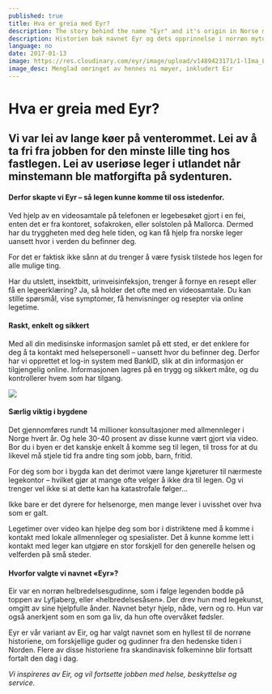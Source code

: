 ```yaml
---
published: true
title: Hva er greia med Eyr?
description: The story behind the name "Eyr" and it's origin in Norse mythology.
description: Historien bak navnet Eyr og dets opprinnelse i norrøn mytologi.
language: no
date: 2017-01-13
image: https://res.cloudinary.com/eyr/image/upload/v1489423171/1-lIma_Lenndfa30XaIPQ9iw_k4amqf.jpg
image_desc: Menglad omringet av hennes ni møyer, inkludert Eir
---
```


# Hva er greia med Eyr?


## Vi var lei av lange køer på venterommet. Lei av å ta fri fra jobben for den minste lille ting hos fastlegen. Lei av useriøse leger i utlandet når minstemann ble matforgifta på sydenturen. 

#### Derfor skapte vi Eyr – så legen kunne komme til oss istedenfor.

Ved hjelp av en videosamtale på telefonen er legebesøket gjort i en fei, enten det er fra kontoret, sofakroken, eller solstolen på Mallorca. Dermed har du tryggheten med deg hele tiden, og kan få hjelp fra norske leger uansett hvor i verden du befinner deg. 

For det er faktisk ikke sånn at du trenger å være fysisk tilstede hos legen for alle mulige ting. 

Har du utslett, insektbitt, urinveisinfeksjon, trenger å fornye en resept eller få en legeerklæring? Ja, så holder det ofte med en videosamtale. Du kan stille spørsmål, vise symptomer, få henvisninger og resepter via online legetime. 


#### Raskt, enkelt og sikkert
Med all din medisinske informasjon samlet på ett sted, er det enklere for deg å ta kontakt med helsepersonell – uansett hvor du befinner deg. Derfor har vi opprettet et log-in system med BankID, slik at din informasjon er tilgjengelig online. Informasjonen lagres på en trygg og sikkert måte, og du kontrollerer hvem som har tilgang. 


![](https://d2mxuefqeaa7sj.cloudfront.net/s_50B82B63D09C34DD71EA306B6B3102E2417F39195C55DD23CF97743E41919B1A_1502811196875_medical-563427_1920.jpg)


#### Særlig viktig i bygdene
Det gjennomføres rundt 14 millioner konsultasjoner med allmennleger i Norge hvert år. Og hele 30-40 prosent av disse kunne vært gjort via video. Bor du i byen er det kanskje enkelt å komme seg til legen, til tross for at du likevel må stjele tid fra andre ting som jobb, barn, fritid. 

For deg som bor i bygda kan det derimot være lange kjøreturer til nærmeste legekontor – hvilket gjør at mange ofte velger å ikke dra til legen. Og vi trenger vel ikke si at dette kan ha katastrofale følger… 

Ikke bare er det dyrere for helsenorge, men mange lever i uvisshet over hva som er galt. 

Legetimer over video kan hjelpe deg som bor i distriktene med å komme i kontakt med lokale allmennleger og spesialister. Det å kunne komme lett i kontakt med leger kan utgjøre en stor forskjell for den generelle helsen og velferden på små steder.


#### Hvorfor valgte vi navnet «Eyr»?
Eir var en norrøn helbredelsesgudinne, som i følge legenden bodde på toppen av Lyfjaberg, eller «helbredelsesåsen». Der drev hun med legekunst, omgitt av sine hjelpfulle ånder. Navnet betyr hjelp, nåde, vern og ro. Hun var også anerkjent som en som ga liv, da hun ofte overvåket fødsler.

Eyr er vår variant av Eir, og har valgt navnet som en hyllest til de norrøne historiene, om forskjellige guder og gudinner fra den hedenske tiden i Norden. Flere av disse historiene fra skandinavisk folkeminne blir fortsatt fortalt den dag i dag. 

*Vi inspireres av Eir, og vil fortsette jobben med helse, beskyttelse og service.*
